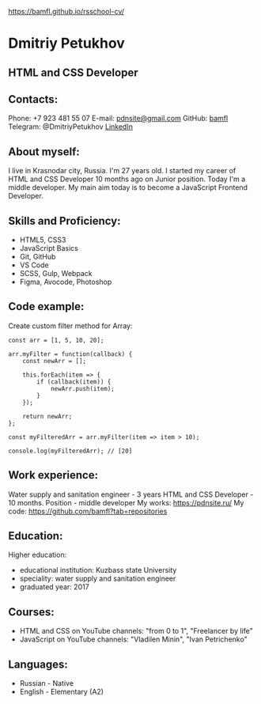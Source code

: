 https://bamfl.github.io/rsschool-cv/
# Dmitriy Petukhov

## HTML and CSS Developer
## Contacts:
Phone: +7 923 481 55 07
E-mail: pdnsite@gmail.com
GitHub: [bamfl](https://github.com/bamfl?tab=repositories)
Telegram: @DmitriyPetukhov
[LinkedIn](https://www.linkedin.com/in/dmitriy-petukhov/)

## About myself:
I live in Krasnodar city, Russia. I'm 27 years old.
I started my career of HTML and CSS Developer 10 months ago on Junior position. Today I'm a middle developer.
My main aim today is to become a JavaScript Frontend Developer.

## Skills and Proficiency:
* HTML5, CSS3
* JavaScript Basics
* Git, GitHub
* VS Code
* SCSS, Gulp, Webpack
* Figma, Avocode, Photoshop

## Code example:
Create custom filter method for Array:
```
const arr = [1, 5, 10, 20];

arr.myFilter = function(callback) {
	const newArr = [];

	this.forEach(item => {
		if (callback(item)) {
			newArr.push(item);
		}
	});

	return newArr;
};

const myFilteredArr = arr.myFilter(item => item > 10);

console.log(myFilteredArr); // [20]
```

## Work experience:
Water supply and sanitation engineer - 3 years
HTML and CSS Developer - 10 months.
Position - middle developer
My works: https://pdnsite.ru/
My code: https://github.com/bamfl?tab=repositories

## Education:
Higher education:
* educational institution: Kuzbass state University
* speciality: water supply and sanitation engineer
* graduated year: 2017

## Courses:
* HTML and CSS on YouTube channels: "from 0 to 1", "Freelancer by life"
* JavaScript on YouTube channels: "Vladilen Minin", "Ivan Petrichenko"

## Languages:
* Russian - Native
* English - Elementary (A2)